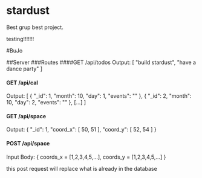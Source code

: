 # stardust
Best grup best project.

testing!!!!!!!

#BuJo

##Server 
###Routes
####GET /api/todos
Output:
[
    "build stardust",
    "have a dance party"
]

#### GET /api/cal
Output:
[
  {
      "_id": 1,
      "month": 10,
      "day": 1,
      "events": ""
  },
  {
      "_id": 2,
      "month": 10,
      "day": 2,
      "events": ""
  },
  [...]
]

#### GET /api/space
Output:
{
  "_id": 1,
  "coord_x": [
      50,
      51
  ],
  "coord_y": [
      52,
      54
  ]
}

#### POST /api/space
Input Body: 
{
    coords_x = [1,2,3,4,5,...],
    coords_y = [1,2,3,4,5,...]
}

this post request will replace what is already in the database
